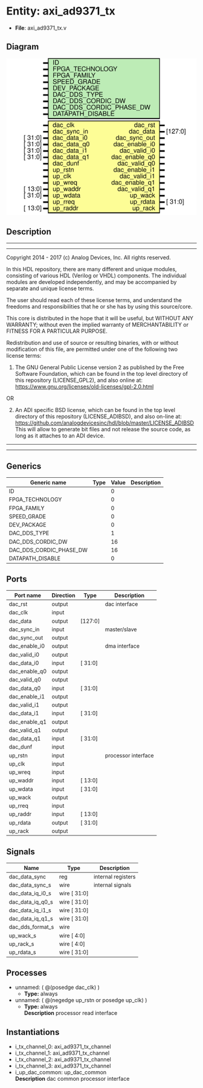 # Entity: axi_ad9371_tx

- **File**: axi_ad9371_tx.v
## Diagram

![Diagram](axi_ad9371_tx.svg "Diagram")
## Description

 ***************************************************************************
 ***************************************************************************
 Copyright 2014 - 2017 (c) Analog Devices, Inc. All rights reserved.

 In this HDL repository, there are many different and unique modules, consisting
 of various HDL (Verilog or VHDL) components. The individual modules are
 developed independently, and may be accompanied by separate and unique license
 terms.

 The user should read each of these license terms, and understand the
 freedoms and responsibilities that he or she has by using this source/core.

 This core is distributed in the hope that it will be useful, but WITHOUT ANY
 WARRANTY; without even the implied warranty of MERCHANTABILITY or FITNESS FOR
 A PARTICULAR PURPOSE.

 Redistribution and use of source or resulting binaries, with or without modification
 of this file, are permitted under one of the following two license terms:

   1. The GNU General Public License version 2 as published by the
      Free Software Foundation, which can be found in the top level directory
      of this repository (LICENSE_GPL2), and also online at:
      <https://www.gnu.org/licenses/old-licenses/gpl-2.0.html>

 OR

   2. An ADI specific BSD license, which can be found in the top level directory
      of this repository (LICENSE_ADIBSD), and also on-line at:
      https://github.com/analogdevicesinc/hdl/blob/master/LICENSE_ADIBSD
      This will allow to generate bit files and not release the source code,
      as long as it attaches to an ADI device.

 ***************************************************************************
 ***************************************************************************

## Generics

| Generic name            | Type | Value | Description |
| ----------------------- | ---- | ----- | ----------- |
| ID                      |      | 0     |             |
| FPGA_TECHNOLOGY         |      | 0     |             |
| FPGA_FAMILY             |      | 0     |             |
| SPEED_GRADE             |      | 0     |             |
| DEV_PACKAGE             |      | 0     |             |
| DAC_DDS_TYPE            |      | 1     |             |
| DAC_DDS_CORDIC_DW       |      | 16    |             |
| DAC_DDS_CORDIC_PHASE_DW |      | 16    |             |
| DATAPATH_DISABLE        |      | 0     |             |
## Ports

| Port name     | Direction | Type    | Description          |
| ------------- | --------- | ------- | -------------------- |
| dac_rst       | output    |         |  dac interface       |
| dac_clk       | input     |         |                      |
| dac_data      | output    | [127:0] |                      |
| dac_sync_in   | input     |         |  master/slave        |
| dac_sync_out  | output    |         |                      |
| dac_enable_i0 | output    |         |  dma interface       |
| dac_valid_i0  | output    |         |                      |
| dac_data_i0   | input     | [ 31:0] |                      |
| dac_enable_q0 | output    |         |                      |
| dac_valid_q0  | output    |         |                      |
| dac_data_q0   | input     | [ 31:0] |                      |
| dac_enable_i1 | output    |         |                      |
| dac_valid_i1  | output    |         |                      |
| dac_data_i1   | input     | [ 31:0] |                      |
| dac_enable_q1 | output    |         |                      |
| dac_valid_q1  | output    |         |                      |
| dac_data_q1   | input     | [ 31:0] |                      |
| dac_dunf      | input     |         |                      |
| up_rstn       | input     |         |  processor interface |
| up_clk        | input     |         |                      |
| up_wreq       | input     |         |                      |
| up_waddr      | input     | [ 13:0] |                      |
| up_wdata      | input     | [ 31:0] |                      |
| up_wack       | output    |         |                      |
| up_rreq       | input     |         |                      |
| up_raddr      | input     | [ 13:0] |                      |
| up_rdata      | output    | [ 31:0] |                      |
| up_rack       | output    |         |                      |
## Signals

| Name             | Type         | Description          |
| ---------------- | ------------ | -------------------- |
| dac_data_sync    | reg          |  internal registers  |
| dac_data_sync_s  | wire         |  internal signals    |
| dac_data_iq_i0_s | wire [ 31:0] |                      |
| dac_data_iq_q0_s | wire [ 31:0] |                      |
| dac_data_iq_i1_s | wire [ 31:0] |                      |
| dac_data_iq_q1_s | wire [ 31:0] |                      |
| dac_dds_format_s | wire         |                      |
| up_wack_s        | wire [  4:0] |                      |
| up_rack_s        | wire [  4:0] |                      |
| up_rdata_s       | wire [ 31:0] |                      |
## Processes
- unnamed: ( @(posedge dac_clk) )
  - **Type:** always
- unnamed: ( @(negedge up_rstn or posedge up_clk) )
  - **Type:** always
</br>**Description**
 processor read interface 
## Instantiations

- i_tx_channel_0: axi_ad9371_tx_channel
- i_tx_channel_1: axi_ad9371_tx_channel
- i_tx_channel_2: axi_ad9371_tx_channel
- i_tx_channel_3: axi_ad9371_tx_channel
- i_up_dac_common: up_dac_common
</br>**Description**
 dac common processor interface


